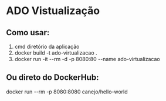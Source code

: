 # ADO Vistualização

## Como usar:
1. cmd diretório da aplicação
2. docker build -t ado-virtualizacao .
3. docker run -it --rm -d -p 8080:80 --name ado-virtualizacao

## Ou direto do DockerHub:
docker run --rm -p 8080:8080 canejo/hello-world
